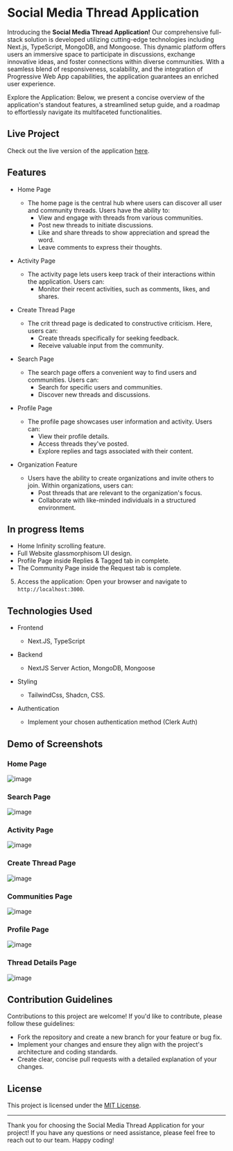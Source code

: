 # Social Media Thread Application

Introducing the **Social Media Thread Application!** Our comprehensive full-stack solution is developed utilizing cutting-edge technologies including Next.js, TypeScript, MongoDB, and Mongoose. This dynamic platform offers users an immersive space to participate in discussions, exchange innovative ideas, and foster connections within diverse communities. With a seamless blend of responsiveness, scalability, and the integration of Progressive Web App capabilities, the application guarantees an enriched user experience.

Explore the Application:
Below, we present a concise overview of the application's standout features, a streamlined setup guide, and a roadmap to effortlessly navigate its multifaceted functionalities.

## Live Project

Check out the live version of the application [here](https://threads-eta.vercel.app/).

## Features

- Home Page

  - The home page is the central hub where users can discover all user and community threads. Users have the ability to:
    - View and engage with threads from various communities.
    - Post new threads to initiate discussions.
    - Like and share threads to show appreciation and spread the word.
    - Leave comments to express their thoughts.

- Activity Page

  - The activity page lets users keep track of their interactions within the application. Users can:
    - Monitor their recent activities, such as comments, likes, and shares.

- Create Thread Page

  - The crit thread page is dedicated to constructive criticism. Here, users can:
    - Create threads specifically for seeking feedback.
    - Receive valuable input from the community.

- Search Page

  - The search page offers a convenient way to find users and communities. Users can:
    - Search for specific users and communities.
    - Discover new threads and discussions.

- Profile Page

  - The profile page showcases user information and activity. Users can:
    - View their profile details.
    - Access threads they've posted.
    - Explore replies and tags associated with their content.

- Organization Feature
  - Users have the ability to create organizations and invite others to join. Within organizations, users can:
    - Post threads that are relevant to the organization's focus.
    - Collaborate with like-minded individuals in a structured environment.

## In progress Items

- Home Infinity scrolling feature.
- Full Website glassmorphisom UI design.
- Profile Page inside Replies & Tagged tab in complete.
- The Community Page inside the Request tab is complete.

5. Access the application:
   Open your browser and navigate to `http://localhost:3000`.

## Technologies Used

- Frontend

  - Next.JS, TypeScript

- Backend

  - NextJS Server Action, MongoDB, Mongoose

- Styling

  - TailwindCss, Shadcn, CSS.

- Authentication
  - Implement your chosen authentication method (Clerk Auth)

## Demo of Screenshots

### Home Page

![image](https://github.com/Tanvir-Alam625/Threads/assets/72442289/0bc65017-6e12-4a2b-a80d-aea1111a4065)

### Search Page

![image](https://github.com/Tanvir-Alam625/Threads/assets/72442289/8de46384-37ee-406c-aebc-562be736f598)

### Activity Page

![image](https://github.com/Tanvir-Alam625/Threads/assets/72442289/1be86870-90b6-4185-b33e-a35750afd69a)

### Create Thread Page

![image](https://github.com/Tanvir-Alam625/Threads/assets/72442289/12458fb4-8969-4313-883e-2cc6aa2300d6)

### Communities Page

![image](https://github.com/Tanvir-Alam625/Threads/assets/72442289/e2938ee1-5dd3-4581-bff0-88d16e90d177)

### Profile Page

![image](https://github.com/Tanvir-Alam625/Threads/assets/72442289/bde48f6f-68f4-43f9-972b-8d9e100a79bf)

### Thread Details Page

![image](https://github.com/Tanvir-Alam625/Threads/assets/72442289/16aaea36-1629-4887-a180-d653aa1546f9)

## Contribution Guidelines

Contributions to this project are welcome! If you'd like to contribute, please follow these guidelines:

- Fork the repository and create a new branch for your feature or bug fix.
- Implement your changes and ensure they align with the project's architecture and coding standards.
- Create clear, concise pull requests with a detailed explanation of your changes.

## License

This project is licensed under the [MIT License](LICENSE).

---

Thank you for choosing the Social Media Thread Application for your project! If you have any questions or need assistance, please feel free to reach out to our team. Happy coding!
